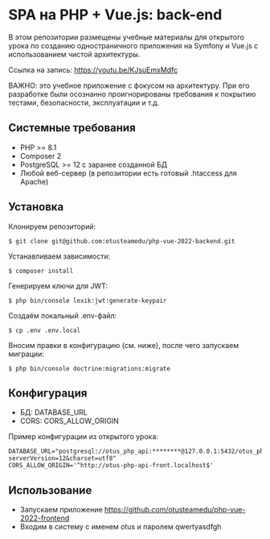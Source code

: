 # SPA на PHP + Vue.js: back-end

В этом репозитории размещены учебные материалы для открытого урока по созданию
одностраничного приложения на Symfony и Vue.js с использованием
чистой архитектуры.

Ссылка на запись: https://youtu.be/KJsuEmxMdfc

ВАЖНО: это учебное приложение с фокусом на архитектуру. При его разработке 
были осознанно проигнорированы требования к покрытию тестами, безопасности, эксплуатации и т.д.

## Системные требования

- PHP >= 8.1
- Composer 2
- PostgreSQL >= 12 с заранее созданной БД
- Любой веб-сервер (в репозитории есть готовый .htaccess для Apache)

## Установка

Клонируем репозиторий:

```
$ git clone git@github.com:otusteamedu/php-vue-2022-backend.git
```

Устанавливаем зависимости:

```
$ composer install
```

Генерируем ключи для JWT:

```
$ php bin/console lexik:jwt:generate-keypair
```

Создаём локальный .env-файл:

```
$ cp .env .env.local
```

Вносим правки в конфигурацию (см. ниже), после чего запускаем миграции:

```
$ php bin/console doctrine:migrations:migrate 
```

## Конфигурация

- БД: DATABASE_URL
- CORS: CORS_ALLOW_ORIGIN

Пример конфигурации из открытого урока:

```
DATABASE_URL="postgresql://otus_php_api:********@127.0.0.1:5432/otus_php_api?serverVersion=12&charset=utf8"
CORS_ALLOW_ORIGIN='^http://otus-php-api-front.localhost$'
```

## Использование

- Запускаем приложение https://github.com/otusteamedu/php-vue-2022-frontend
- Входим в систему с именем otus и паролем qwertyasdfgh
